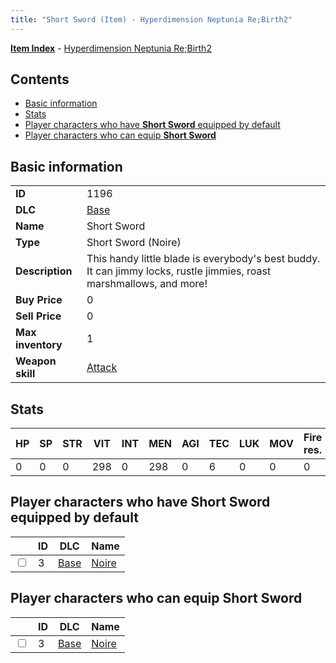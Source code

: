 ```yaml
---
title: "Short Sword (Item) - Hyperdimension Neptunia Re;Birth2"
---
```


[**Item Index**](/neptunia/rb2/item/index.html) - [Hyperdimension Neptunia Re;Birth2](/neptunia/rb2)

## Contents

- [Basic information](#basic-information)
- [Stats](#stats)
- [Player characters who have **Short Sword** equipped by default](#player-characters-who-have-short-sword-equipped-by-default)
- [Player characters who can equip **Short Sword**](#player-characters-who-can-equip-short-sword)

## Basic information

|   |   |
| -- | -- |
| **ID** | 1196 |
| **DLC** | [Base](/neptunia/rb2/dlc/0-base.html) |
| **Name** | Short Sword |
| **Type** | Short Sword (Noire) |
| **Description** | This handy little blade is everybody's best buddy. It can jimmy locks, rustle jimmies, roast marshmallows, and more! |
| **Buy Price** | 0 |
| **Sell Price** | 0 |
| **Max inventory** | 1 |
| **Weapon skill** | [Attack](/neptunia/rb2/skill/0-1001-attack.html) |

## Stats

| HP | SP | STR | VIT | INT | MEN | AGI | TEC | LUK | MOV | Fire res. | Ice res. | Wind res. | Lightning res. |
| -- | -- | --- | --- | --- | --- | --- | --- | --- | --- | --------- | -------- | --------- | -------------- |
| 0 | 0 | 0 | 298 | 0 | 298 | 0 | 6 | 0 | 0 | 0 | 0 | 0 | 0 |

## Player characters who have **Short Sword** equipped by default

|    | ID | DLC | Name |
| -- | -- | --- | ---- |
| <input type="checkbox" id="rb2-player-0-3" class="trackbox" /> | 3 | [Base](/neptunia/rb2/dlc/0-base.html) | [Noire](/neptunia/rb2/player/0-3-noire.html) |

## Player characters who can equip **Short Sword**

|    | ID | DLC | Name |
| -- | -- | --- | ---- |
| <input type="checkbox" id="rb2-player-0-3" class="trackbox" /> | 3 | [Base](/neptunia/rb2/dlc/0-base.html) | [Noire](/neptunia/rb2/player/0-3-noire.html) |